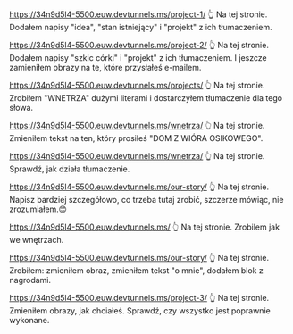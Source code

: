 https://34n9d5l4-5500.euw.devtunnels.ms/project-1/
👆 Na tej stronie.
Dodałem napisy "idea", "stan istniejący" i "projekt" z ich tłumaczeniem.

https://34n9d5l4-5500.euw.devtunnels.ms/project-2/
👆 Na tej stronie.
Dodałem napisy "szkic córki" i "projekt" z ich tłumaczeniem.
I jeszcze zamieniłem obrazy na te, które przysłałeś e-mailem.

https://34n9d5l4-5500.euw.devtunnels.ms/projects/
👆 Na tej stronie.
Zrobiłem "WNETRZA" dużymi literami i dostarczyłem tłumaczenie dla tego słowa.

https://34n9d5l4-5500.euw.devtunnels.ms/wnetrza/
👆 Na tej stronie.
Zmieniłem tekst na ten, który prosiłeś "DOM Z WIÓRA OSIKOWEGO".

https://34n9d5l4-5500.euw.devtunnels.ms/wnetrza/
👆 Na tej stronie.
Sprawdź, jak działa tłumaczenie.

https://34n9d5l4-5500.euw.devtunnels.ms/our-story/
👆 Na tej stronie.
Napisz bardziej szczegółowo, co trzeba tutaj zrobić, szczerze mówiąc, nie zrozumiałem.😊

https://34n9d5l4-5500.euw.devtunnels.ms/
👆 Na tej stronie.
Zrobilem jak we wnętrzach.

https://34n9d5l4-5500.euw.devtunnels.ms/our-story/
👆 Na tej stronie.
Zrobiłem: zmieniłem obraz, zmieniłem tekst "o mnie", dodałem blok z nagrodami.

https://34n9d5l4-5500.euw.devtunnels.ms/project-3/
👆 Na tej stronie.
Zmieniłem obrazy, jak chciałeś. Sprawdź, czy wszystko jest poprawnie wykonane.